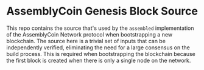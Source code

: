 # AssemblyCoin Genesis Block Source

This repo contains the source that's used by the `assembled` implementation of the AssemblyCoin Network protocol when bootstrapping a new blockchain.
The source here is a trivial set of inputs that can be independently verified, eliminating the need for a large consensus on the build process. 
This is required when bootstrapping the blockchain because the first block is created when there is only a single node on the network.

